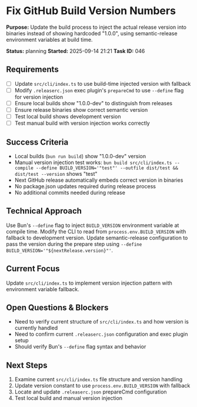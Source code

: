 # Fix GitHub Build Version Numbers

**Purpose:** Update the build process to inject the actual release version into binaries instead of showing hardcoded "1.0.0", using semantic-release environment variables at build time.

**Status:** planning
**Started:** 2025-09-14 21:21
**Task ID:** 046

## Requirements
- [ ] Update `src/cli/index.ts` to use build-time injected version with fallback
- [ ] Modify `.releaserc.json` exec plugin's `prepareCmd` to use `--define` flag for version injection
- [ ] Ensure local builds show "1.0.0-dev" to distinguish from releases
- [ ] Ensure release binaries show correct semantic version
- [ ] Test local build shows development version
- [ ] Test manual build with version injection works correctly

## Success Criteria
- Local builds (`bun run build`) show "1.0.0-dev" version
- Manual version injection test works: `bun build src/cli/index.ts --compile --define BUILD_VERSION='"test"' --outfile dist/test && dist/test --version` shows "test"
- Next GitHub release automatically embeds correct version in binaries
- No package.json updates required during release process
- No additional commits needed during release

## Technical Approach
Use Bun's `--define` flag to inject `BUILD_VERSION` environment variable at compile time. Modify the CLI to read from `process.env.BUILD_VERSION` with fallback to development version. Update semantic-release configuration to pass the version during the prepare step using `--define BUILD_VERSION='"${nextRelease.version}"'`.

## Current Focus
Update `src/cli/index.ts` to implement version injection pattern with environment variable fallback.

## Open Questions & Blockers
- Need to verify current structure of `src/cli/index.ts` and how version is currently handled
- Need to confirm current `.releaserc.json` configuration and exec plugin setup
- Should verify Bun's `--define` flag syntax and behavior

## Next Steps
1. Examine current `src/cli/index.ts` file structure and version handling
2. Update version constant to use `process.env.BUILD_VERSION` with fallback
3. Locate and update `.releaserc.json` prepareCmd configuration
4. Test local build and manual version injection

<!-- github_issue: 33 -->
<!-- github_url: https://github.com/cahaseler/cc-track/issues/33 -->
<!-- issue_branch: 33-fix-github-build-version-numbers -->